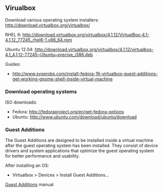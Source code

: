 ## Virualbox

Download various operating system installers:
http://download.virtualbox.org/virtualbox/

RHEL 6:
http://download.virtualbox.org/virtualbox/4.1.12/VirtualBox-4.1-4.1.12_77245_rhel6-1.x86_64.rpm

Ubuntu 12.04:
http://download.virtualbox.org/virtualbox/4.1.12/virtualbox-4.1_4.1.12-77245~Ubuntu~precise_i386.deb

Guides:

  * http://www.sysprobs.com/install-fedora-16-virtualbox-guest-additions-get-working-gnome-shell-inside-virtual-machine


### Download operating systems

ISO downloads:

  * Fedora: http://fedoraproject.org/en/get-fedora-options
  * Ubuntu: http://www.ubuntu.com/download/ubuntu/download


### Guest Additions

The Guest Additions are designed to be installed inside a virtual machine after the guest operating system has been installed. They consist of device drivers and system applications that optimize the guest operating system for better performance and usability. 

After installing an OS:

  * Virtualbox > Devices > Install Guest Additions...

<a href="http://www.virtualbox.org/manual/ch04.html#idp55630656">Guest Additions</a> manual 
